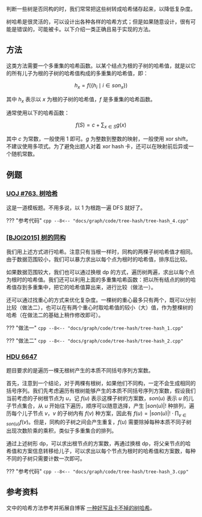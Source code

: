 判断一些树是否同构的时，我们常常把这些树转成哈希储存起来，以降低复杂度。

树哈希是很灵活的，可以设计出各种各样的哈希方式；但是如果随意设计，很有可能是错误的，可能被卡。以下介绍一类正确且易于实现的方法。

## 方法

这类方法需要一个多重集的哈希函数。以某个结点为根的子树的哈希值，就是以它的所有儿子为根的子树的哈希值构成的多重集的哈希值，即：

$$
h_x = f(\{ h_i \mid i \in son_x \})
$$

其中 $h_x$ 表示以 $x$ 为根的子树的哈希值，$f$ 是多重集的哈希函数。

通常使用以下的哈希函数：

$$
f(S) = c + \sum_{x \in S} g(x)
$$

其中 $c$ 为常数，一般使用 $1$ 即可。$g$ 为整数到整数的映射，一般使用 xor shift，不建议使用多项式。为了避免出题人对着 xor hash 卡，还可以在映射前后异或一个随机常数。

## 例题

### [UOJ #763. 树哈希](https://uoj.ac/problem/763)

这是一道模板题。不用多说，以 $1$ 为根跑一遍 DFS 就好了。

??? "参考代码"
    ```cpp
    --8<-- "docs/graph/code/tree-hash/tree-hash_4.cpp"
    ```

### [\[BJOI2015\] 树的同构](https://www.luogu.com.cn/problem/P5043)

我们用上述方式进行哈希。注意只有当根一样时，同构的两棵子树哈希值才相同。由于数据范围较小，我们可以暴力求出以每个点为根时的哈希值，排序后比较。

如果数据范围较大，我们也可以通过换根 dp 的方式，遍历树两遍，求出以每个点为根时的哈希值。我们还可以利用上面的多重集哈希函数：把以所有结点的树的哈希值存到多重集中，把它的哈希值算出来，进行比较（做法一）。

还可以通过找重心的方式来优化复杂度。一棵树的重心最多只有两个，既可以分别比较（做法二），也可以在有两个重心时取哈希值的较小（大）值，作为整棵树的哈希（在做法二的基础上稍作修改即可）。

??? "做法一"
    ```cpp
    --8<-- "docs/graph/code/tree-hash/tree-hash_1.cpp"
    ```

??? "做法二"
    ```cpp
    --8<-- "docs/graph/code/tree-hash/tree-hash_2.cpp"
    ```

### [HDU 6647](https://vjudge.net/problem/HDU-6647)

题目要求的是遍历一棵无根树产生的本质不同括号序列方案数。

首先，注意到一个结论，对于两棵有根树，如果他们不同构，一定不会生成相同的括号序列。我们先考虑遍历有根树能够产生的本质不同括号序列方案数，假设我们当前考虑的子树根节点为 $u$，记 $f(u)$ 表示这棵子树的方案数，$son(u)$ 表示 $u$ 的儿子节点集合，从 $u$ 开始往下遍历，顺序可以随意选择，产生 $|son(u)|!$ 种排列，遍历每个儿子节点 $v$，$v$ 的子树内有 $f(v)$ 种方案，因此有 $f(u)=|son(u)|! \cdot \prod_{v\in son(u)} f(v)$。但是，同构的子树之间会产生重复，$f(u)$ 需要除掉每种本质不同子树出现次数阶乘的乘积，类似于多重集合的排列。

通过上述树形 dp，可以求出根节点的方案数，再通过换根 dp，将父亲节点的哈希值和方案信息转移给儿子，可以求出以每个节点为根时的哈希值和方案数，每种不同的子树只需要计数一次即可。

??? "参考代码"
    ```cpp
    --8<-- "docs/graph/code/tree-hash/tree-hash_3.cpp"
    ```

## 参考资料

文中的哈希方法参考并拓展自博客 [一种好写且卡不掉的树哈希](https://peehs-moorhsum.blog.uoj.ac/blog/7891)。
